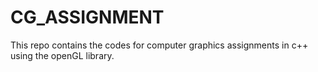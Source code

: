 # CG_ASSIGNMENT
This repo contains the codes for computer graphics assignments in c++ using the openGL library.
